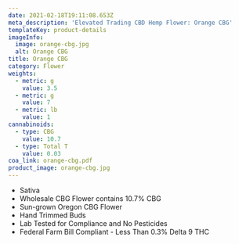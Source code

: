 ```yaml
---
date: 2021-02-18T19:11:08.653Z
meta_description: 'Elevated Trading CBD Hemp Flower: Orange CBG'
templateKey: product-details
imageInfo:
  image: orange-cbg.jpg
  alt: Orange CBG
title: Orange CBG
category: Flower
weights:
  - metric: g
    value: 3.5
  - metric: g
    value: 7
  - metric: lb
    value: 1
cannabinoids:
  - type: CBG
    value: 10.7
  - type: Total T
    value: 0.03
coa_link: orange-cbg.pdf
product_image: orange-cbg.jpg
---
```


- Sativa
- Wholesale CBG Flower contains 10.7% CBG
- Sun-grown Oregon CBG Flower
- Hand Trimmed Buds
- Lab Tested for Compliance and No Pesticides
- Federal Farm Bill Compliant - Less Than 0.3% Delta 9 THC
